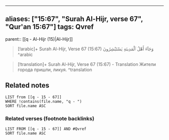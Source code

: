 
---
aliases: ["15:67", "Surah Al-Hijr, verse 67", "Qur'an 15:67"]
tags: Qvref
---

parent:: [[q - Al-Hijr (15)|Al-Hijr]]

> [!arabic]+ Surah Al-Hijr, Verse 67 (15:67)
> <span class="quran-arabic">وَجَآءَ أَهْلُ ٱلْمَدِينَةِ يَسْتَبْشِرُونَ</span>
^arabic

> [!translation]+ Surah Al-Hijr, Verse 67 (15:67) - Translation
> Жители города пришли, ликуя.
^translation



## Related notes
```dataview
LIST from [[q - 15 - 67]]
WHERE !contains(file.name, "q - ")
SORT file.name ASC
```

### Related verses (footnote backlinks)
```dataview
LIST FROM [[q - 15 - 67]] AND #Qvref
SORT file.name ASC
```

